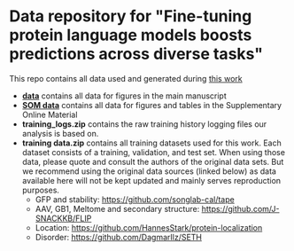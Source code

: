 # Data repository for "Fine-tuning protein language models boosts predictions across diverse tasks"

This repo contains all data used and generated during [this work](https://github.com/RSchmirler/data-repo_plm-finetune-eval)

- **[data](data/)** contains all data for figures in the main manuscript
- **[SOM data](SOM%20data})** contains all data for figures and tables in the Supplementary Online Material
- **training_logs.zip** contains the raw training history logging files our analysis is based on.
- **training data.zip** contains all training datasets used for this work. Each dataset consists of a training, validation, and test set. When using those data, please quote and consult the authors of the original data sets. But we recommend using the original data sources (linked below) as data available here will not be kept updated and mainly serves reproduction purposes.
  - GFP and stability:  https://github.com/songlab-cal/tape
  - AAV, GB1, Meltome and secondary structure: https://github.com/J-SNACKKB/FLIP
  - Location: https://github.com/HannesStark/protein-localization
  - Disorder: https://github.com/DagmarIlz/SETH
